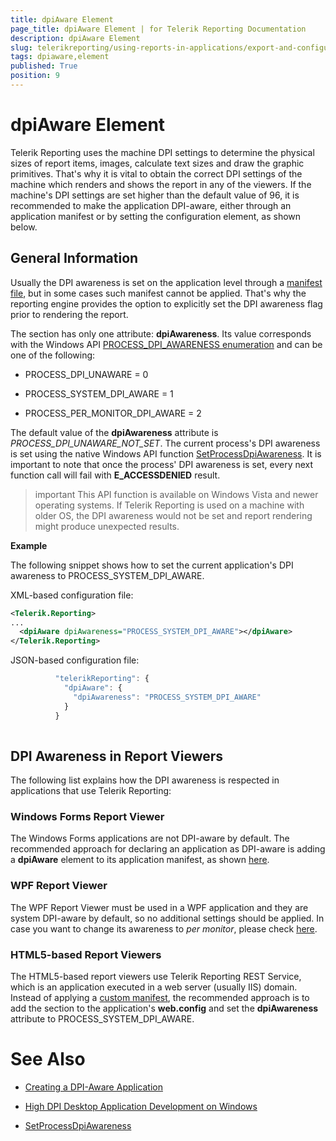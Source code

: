 ```yaml
---
title: dpiAware Element
page_title: dpiAware Element | for Telerik Reporting Documentation
description: dpiAware Element
slug: telerikreporting/using-reports-in-applications/export-and-configure/configure-the-report-engine/dpiaware-element
tags: dpiaware,element
published: True
position: 9
---
```


# dpiAware Element



Telerik Reporting uses the machine DPI settings to determine the physical sizes of report items, images, calculate text sizes
        and draw the graphic primitives. That's why it is vital to obtain the correct DPI settings of the machine which renders and shows the report in any of the viewers.
        If the machine's DPI settings are set higher than the default value of 96, it is recommended to make the application DPI-aware, either
        through an application manifest or by setting the __<dpiAware>__ configuration element, as shown below.
      

## General Information

Usually the DPI awareness is set on the application level through a
          [manifest file](https://msdn.microsoft.com/library/windows/desktop/mt843498(v=vs.85).aspx(d=robot)), but in some cases such manifest cannot be applied. That's why the reporting engine
          provides the option to explicitly set the DPI awareness flag prior to rendering the report.
        

The __<dpiAware>__ section has only one attribute: __dpiAwareness__.
          Its value corresponds with the Windows API
          [PROCESS_DPI_AWARENESS enumeration](https://msdn.microsoft.com/en-us/library/windows/desktop/dn280512(v=vs.85).aspx)          and can be one of the following:
        

* PROCESS_DPI_UNAWARE = 0

* PROCESS_SYSTEM_DPI_AWARE = 1

* PROCESS_PER_MONITOR_DPI_AWARE = 2

The default value of the __dpiAwareness__ attribute is *PROCESS_DPI_UNAWARE_NOT_SET*.
          The current process's DPI awareness is set using the native Windows API function
          [SetProcessDpiAwareness](https://msdn.microsoft.com/en-us/library/windows/desktop/dn302122(v=vs.85).aspx).
          It is important to note that once the process' DPI awareness is set, every next function call will fail with __E_ACCESSDENIED__ result.
        

>important This API function is available on Windows Vista and newer operating systems. If Telerik Reporting is used on a machine with older OS, the DPI awareness would not be set and report rendering might produce unexpected results.          


__Example__

The following snippet shows how to set the current application's DPI awareness to PROCESS_SYSTEM_DPI_AWARE.
        

XML-based configuration file:

	
````xml
<Telerik.Reporting>
...
  <dpiAware dpiAwareness="PROCESS_SYSTEM_DPI_AWARE"></dpiAware>
</Telerik.Reporting>

````



JSON-based configuration file:

	
````js
          "telerikReporting": {
            "dpiAware": {
              "dpiAwareness": "PROCESS_SYSTEM_DPI_AWARE"
            }
          }
          
````



## DPI Awareness in Report Viewers

The following list explains how the DPI awareness is respected in applications that use Telerik Reporting:

### Windows Forms Report Viewer

The Windows Forms applications are not DPI-aware by default. The recommended approach for declaring an application as DPI-aware
              is adding a __dpiAware__ element to its application manifest, as shown
              [here](https://docs.telerik.com/reporting/winforms-report-viewer).              
            

### WPF Report Viewer

The WPF Report Viewer must be used in a WPF application and they are system DPI-aware by default, so no additional settings should be applied.
              In case you want to change its awareness to *per monitor*, please check
              [here](https://msdn.microsoft.com/en-us/library/windows/desktop/ee308410(v=vs.85).aspx).
              

### HTML5-based Report Viewers

The HTML5-based report viewers use Telerik Reporting REST Service, which is an application executed in a web server (usually IIS) domain. Instead of applying a
              [custom manifest](https://docs.microsoft.com/en-us/iis/publish/using-web-deploy/using-custom-manifests), the recommended approach is to add the __<dpiAware>__ section to the
              application's __web.config__ and set the __dpiAwareness__ attribute to PROCESS_SYSTEM_DPI_AWARE.
            

# See Also
[](F25EB909-7941-4B78-B24C-4025257A26C4#dpiAware)

 * [Creating a DPI-Aware Application](https://msdn.microsoft.com/en-us/library/ms701681(v=vs.85).aspx)

 * [High DPI Desktop Application Development on Windows](https://msdn.microsoft.com/library/windows/desktop/mt843498(v=vs.85).aspx(d=robot))

 * [SetProcessDpiAwareness](https://msdn.microsoft.com/en-us/library/windows/desktop/dn302122(v=vs.85).aspx)
